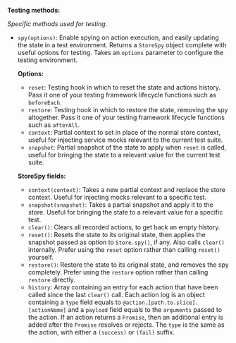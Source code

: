 
**Testing methods:**

_Specific methods used for testing._

- `spy(options)`: Enable spying on action execution, and easily updating the state in a test environment. Returns a `StoreSpy` object
  complete with useful options for testing. Takes an `options` parameter to configure the testing environment.

  **Options:**
    - `reset`: Testing hook in which to reset the state and actions history. Pass it one of your testing framework lifecycle functions such as `beforeEach`.
    - `restore`: Testing hook in which to restore the state, removing the spy altogether. Pass it one of your testing framework lifecycle functions such as `afterAll`.
    - `context`: Partial context to set in place of the normal store context, useful for injecting service mocks relevant to the current test suite.
    - `snapshot`: Partial snapshot of the state to apply when `reset` is called, useful for bringing the state to a relevant value for the current test suite.

  **StoreSpy fields:**
    - `context(context)`: Takes a new partial context and replace the store context. Useful for injecting mocks relevant to a specific test.
    - `snapshot(snapshot)`: Takes a partial snapshot and apply it to the store. Useful for bringing the state to a relevant value for a specific test.
    - `clear()`: Clears all recorded actions, to get back an empty history.
    - `reset()`: Resets the state to its original state, then applies the snapshot passed as option to `Store.spy()`, if any. Also calls `clear()` internally.
      Prefer using the `reset` option rather than calling `reset()` yourself.
    - `restore()`: Restore the state to its original state, and removes the spy completely. Prefer using the `restore` option rather than calling `restore` directly.
    - `history`: Array containing an entry for each action that have been called since the last `clear()` call. Each action log is an object containing a `type`
      field equals to `@action.[path.to.slice].[actionName]` and a `payload` field equals to the `arguments` passed to the action.
      If an action returns a `Promise`, then an additional entry is added after the `Promise` resolves or rejects. The `type` is the same as the action, with either a `(success)` or `(fail)` suffix.
